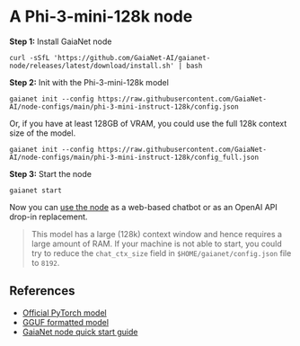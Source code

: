 # A Phi-3-mini-128k node 

**Step 1:** Install GaiaNet node

```
curl -sSfL 'https://github.com/GaiaNet-AI/gaianet-node/releases/latest/download/install.sh' | bash
```

**Step 2:** Init with the Phi-3-mini-128k model

```
gaianet init --config https://raw.githubusercontent.com/GaiaNet-AI/node-configs/main/phi-3-mini-instruct-128k/config.json
```
Or, if you have at least 128GB of VRAM, you could use the full 128k context size of the model.

```
gaianet init --config https://raw.githubusercontent.com/GaiaNet-AI/node-configs/main/phi-3-mini-instruct-128k/config_full.json
```

**Step 3:** Start the node

```
gaianet start
```

Now you can [use the node](https://docs.gaianet.ai/user-guide/mynode) as a web-based chatbot or as an OpenAI API drop-in replacement.

> This model has a large (128k) context window and hence requires a large amount of RAM. If your machine is not able to start, you could try to reduce the `chat_ctx_size` field in `$HOME/gaianet/config.json` file to `8192`.

## References

* [Official PyTorch model](https://huggingface.co/microsoft/Phi-3-mini-128k-instruct)
* [GGUF formatted model](https://huggingface.co/gaianet/Phi-3-mini-128k-instruct-GGUF)
* [GaiaNet node quick start guide](https://docs.gaianet.ai/node-guide/quick-start)
